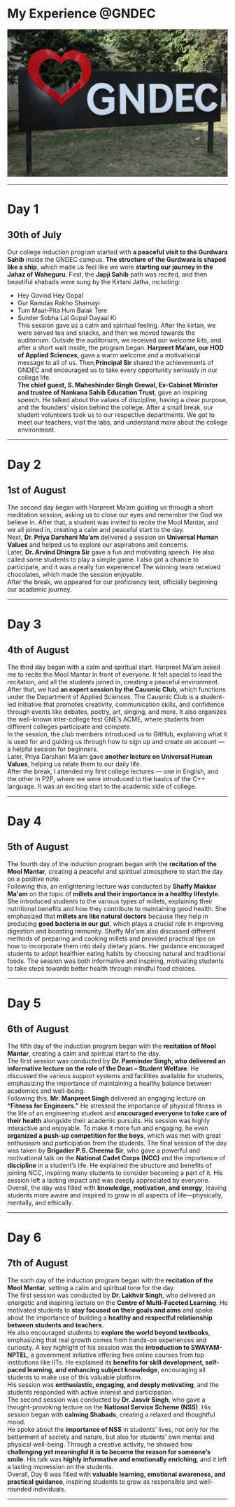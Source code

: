 # My Experience @GNDEC
![image_1](https://raw.githubusercontent.com/kaurjasmeet02/Induction-Program/1b8a4a2b606fc5d5dbb7abadd58621ad6eda042b/Gndec.jpeg)

_______________________


# Day 1
## 30th of July
Our college induction program started with **a peaceful visit to the Gurdwara Sahib** inside the GNDEC campus. **The structure of the Gurdwara is shaped like a ship**, which made us feel like we were **starting our journey in the Jahaz of Waheguru**. First, the **Japji Sahib** path was recited, and then beautiful shabads were sung by the Kirtani Jatha, including:
- Hey Govind Hey Gopal
- Gur Ramdas Rakho Sharnayi
- Tum Maat-Pita Hum Balak Tere
- Sunder Sobha Lal Gopal Dayaal Ki
  <br> This session gave us a calm and spiritual feeling. After the kirtan, we were served tea and snacks, and then we moved towards the auditorium.
Outside the auditorium, we received our welcome kits, and after a short wait inside, the program began. **Harpreet Ma’am, our HOD of Applied Sciences**, gave a warm welcome and a motivational message to all of us. Then,**Principal Sir** shared the achievements of GNDEC and encouraged us to take every opportunity seriously in our college life.<br>
**The chief guest, S. Maheshinder Singh Grewal, Ex-Cabinet Minister and trustee of Nankana Sahib Education Trust**, gave an inspiring speech. He talked about the values of discipline, having a clear purpose, and the founders' vision behind the college.
After a small break, our student volunteers took us to our respective departments. We got to meet our teachers, visit the labs, and understand more about the college environment.

______________________________


# Day 2 
## 1st of August
The second day began with Harpreet Ma’am guiding us through a short meditation session, asking us to close our eyes and remember the God we believe in. After that, a student was invited to recite the Mool Mantar, and we all joined in, creating a calm and peaceful start to the day.<br>
Next, **Dr. Priya Darshani Ma’am** delivered a session on **Universal Human Values** and helped us to explore our aspirations and concerns.<br>
Later, **Dr. Arvind Dhingra Sir** gave a fun and motivating speech. He also called some students to play a simple game. I also got a chance to participate, and it was a really fun experience! The winning team received chocolates, which made the session enjoyable.<br>
After the break, we appeared for our proficiency test, officially beginning our academic journey.

______________________________


# Day 3
## 4th of August
The third day began with a calm and spiritual start. Harpreet Ma’am asked me to recite the Mool Mantar in front of everyone. It felt special to lead the recitation, and all the students joined in, creating a peaceful environment.<br>
After that, we had **an expert session by the Causmic Club**, which functions under the Department of Applied Sciences. The Causmic Club is a student-led initiative that promotes creativity, communication skills, and confidence through events like debates, poetry, art, singing, and more. It also organizes the well-known inter-college fest GNE’s ACME, where students from different colleges participate and compete.<br>
In the session, the club members introduced us to GitHub, explaining what it is used for and guiding us through how to sign up and create an account — a helpful session for beginners.<br>
Later, Priya Darshani Ma’am gave **another lecture on Universal Human Values**, helping us relate them to our daily life.<br>
After the break, I attended my first college lectures — one in English, and the other in P2P, where we were introduced to the basics of the C++ language. It was an exciting start to the academic side of college.

________________________________


# Day 4 
## 5th of August
The fourth day of the induction program began with the **recitation of the Mool Mantar**, creating a peaceful and spiritual atmosphere to start the day on a positive note.<br>
Following this, an enlightening lecture was conducted by **Shaffy Makkar Ma'am** on the topic of **millets and their importance in a healthy lifestyle**.
She introduced students to the various types of millets, explaining their nutritional benefits and how they contribute to maintaining good health. She emphasized that **millets are like natural doctors** because they help in producing **good bacteria in our gut**, which plays a crucial role in improving digestion and boosting immunity.
Shaffy Ma'am also discussed different methods of preparing and cooking millets and provided practical tips on how to incorporate them into daily dietary plans. Her guidance encouraged students to adopt healthier eating habits by choosing natural and traditional foods.
The session was both informative and inspiring, motivating students to take steps towards better health through mindful food choices.

___________________________________


# Day 5
## 6th of August
The fifth day of the induction program began with the **recitation of Mool Mantar**, creating a calm and spiritual start to the day.<br>
The first session was conducted by **Dr. Parminder Singh, who delivered an informative lecture on the role of the Dean – Student Welfare**. He discussed the various support systems and facilities available for students, emphasizing the importance of maintaining a healthy balance between academics and well-being.<br>
Following this, **Mr. Manpreet Singh** delivered an engaging lecture on **“Fitness for Engineers.”** He stressed the importance of physical fitness in the life of an engineering student and **encouraged everyone to take care of their health** alongside their academic pursuits. His session was highly interactive and enjoyable. To make it more fun and engaging, he even **organized a push-up competition for the boys**, which was met with great enthusiasm and participation from the students.
The final session of the day was taken by **Brigadier P.S. Cheema Sir**, who gave a powerful and motivational talk on the **National Cadet Corps (NCC)** and the importance of **discipline** in a student’s life. He explained the structure and benefits of joining NCC, inspiring many students to consider becoming a part of it. His session left a lasting impact and was deeply appreciated by everyone.<br>
Overall, the day was filled with **knowledge, motivation, and energy**, leaving students more aware and inspired to grow in all aspects of life—physically, mentally, and ethically.

____________________________________________


# Day 6
## 7th of August
The sixth day of the induction program began with the **recitation of the Mool Mantar**, setting a calm and spiritual tone for the day.<br>
The first session was conducted by **Dr. Lakhvir Singh**, who delivered an energetic and inspiring lecture on the **Centre of Multi-Faceted Learning**. He motivated students to **stay focused on their goals and aims** and spoke about the importance of building a **healthy and respectful relationship between students and teachers**.<br>
He also encouraged students to **explore the world beyond textbooks**, emphasizing that real growth comes from hands-on experiences and curiosity. A key highlight of his session was the **introduction to SWAYAM-NPTEL**, a government initiative offering free online courses from top institutions like IITs. He explained its **benefits for skill development, self-paced learning, and enhancing subject knowledge**, encouraging all students to make use of this valuable platform.<br>
His session was **enthusiastic, engaging, and deeply motivating**, and the students responded with active interest and participation.<br>
The second session was conducted by **Dr. Jasvir Singh**, who gave a thought-provoking lecture on the **National Service Scheme (NSS)**. His session began with **calming Shabads**, creating a relaxed and thoughtful mood.<br>
He spoke about the **importance of NSS** in students’ lives, not only for the betterment of society and nature, but also for students’ own mental and physical well-being. Through a creative activity, he showed how **challenging yet meaningful it is to become the reason for someone’s smile**. His talk was **highly informative and emotionally enriching**, and it left a lasting impression on the students.<br>
Overall, Day 6 was filled with **valuable learning, emotional awareness, and practical guidance**, inspiring students to grow as responsible and well-rounded individuals.

___________________________________
